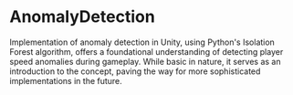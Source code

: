 # AnomalyDetection
Implementation of anomaly detection in Unity, using Python's Isolation Forest algorithm, offers a foundational understanding of detecting player speed anomalies during gameplay. While basic in nature, it serves as an introduction to the concept, paving the way for more sophisticated implementations in the future.
